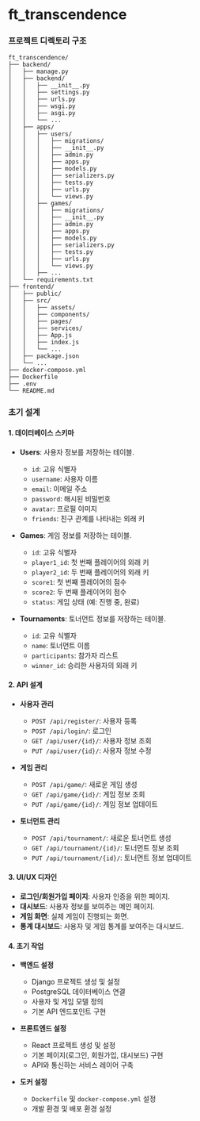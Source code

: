 ft_transcendence
===
### 프로젝트 디렉토리 구조
```
ft_transcendence/
├── backend/
│   ├── manage.py
│   ├── backend/
│   │   ├── __init__.py
│   │   ├── settings.py
│   │   ├── urls.py
│   │   ├── wsgi.py
│   │   ├── asgi.py
│   │   └── ...
│   ├── apps/
│   │   ├── users/
│   │   │   ├── migrations/
│   │   │   ├── __init__.py
│   │   │   ├── admin.py
│   │   │   ├── apps.py
│   │   │   ├── models.py
│   │   │   ├── serializers.py
│   │   │   ├── tests.py
│   │   │   ├── urls.py
│   │   │   └── views.py
│   │   ├── games/
│   │   │   ├── migrations/
│   │   │   ├── __init__.py
│   │   │   ├── admin.py
│   │   │   ├── apps.py
│   │   │   ├── models.py
│   │   │   ├── serializers.py
│   │   │   ├── tests.py
│   │   │   ├── urls.py
│   │   │   └── views.py
│   │   ├── ...
│   └── requirements.txt
├── frontend/
│   ├── public/
│   ├── src/
│   │   ├── assets/
│   │   ├── components/
│   │   ├── pages/
│   │   ├── services/
│   │   ├── App.js
│   │   ├── index.js
│   │   └── ...
│   ├── package.json
│   └── ...
├── docker-compose.yml
├── Dockerfile
├── .env
└── README.md
```

### 초기 설계

#### 1. 데이터베이스 스키마
- **Users**: 사용자 정보를 저장하는 테이블.
  - `id`: 고유 식별자
  - `username`: 사용자 이름
  - `email`: 이메일 주소
  - `password`: 해시된 비밀번호
  - `avatar`: 프로필 이미지
  - `friends`: 친구 관계를 나타내는 외래 키

- **Games**: 게임 정보를 저장하는 테이블.
  - `id`: 고유 식별자
  - `player1_id`: 첫 번째 플레이어의 외래 키
  - `player2_id`: 두 번째 플레이어의 외래 키
  - `score1`: 첫 번째 플레이어의 점수
  - `score2`: 두 번째 플레이어의 점수
  - `status`: 게임 상태 (예: 진행 중, 완료)

- **Tournaments**: 토너먼트 정보를 저장하는 테이블.
  - `id`: 고유 식별자
  - `name`: 토너먼트 이름
  - `participants`: 참가자 리스트
  - `winner_id`: 승리한 사용자의 외래 키

#### 2. API 설계
- **사용자 관리**
  - `POST /api/register/`: 사용자 등록
  - `POST /api/login/`: 로그인
  - `GET /api/user/{id}/`: 사용자 정보 조회
  - `PUT /api/user/{id}/`: 사용자 정보 수정

- **게임 관리**
  - `POST /api/game/`: 새로운 게임 생성
  - `GET /api/game/{id}/`: 게임 정보 조회
  - `PUT /api/game/{id}/`: 게임 정보 업데이트

- **토너먼트 관리**
  - `POST /api/tournament/`: 새로운 토너먼트 생성
  - `GET /api/tournament/{id}/`: 토너먼트 정보 조회
  - `PUT /api/tournament/{id}/`: 토너먼트 정보 업데이트

#### 3. UI/UX 디자인
- **로그인/회원가입 페이지**: 사용자 인증을 위한 페이지.
- **대시보드**: 사용자 정보를 보여주는 메인 페이지.
- **게임 화면**: 실제 게임이 진행되는 화면.
- **통계 대시보드**: 사용자 및 게임 통계를 보여주는 대시보드.

#### 4. 초기 작업
- **백엔드 설정**
  - Django 프로젝트 생성 및 설정
  - PostgreSQL 데이터베이스 연결
  - 사용자 및 게임 모델 정의
  - 기본 API 엔드포인트 구현

- **프론트엔드 설정**
  - React 프로젝트 생성 및 설정
  - 기본 페이지(로그인, 회원가입, 대시보드) 구현
  - API와 통신하는 서비스 레이어 구축

- **도커 설정**
  - `Dockerfile` 및 `docker-compose.yml` 설정
  - 개발 환경 및 배포 환경 설정

